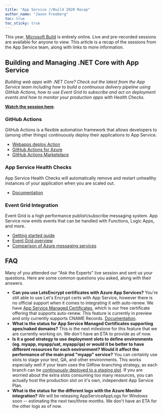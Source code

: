 ```yaml
---
title: "App Service //Build 2020 Recap"
author_name: "Jason Freeberg"
toc: true
toc_sticky: true
---
```


This year, [Microsoft Build](https://mybuild.microsoft.com/) is entirely online. Live and pre-recorded sessions are available for anyone to view. This article is a recap of the sessions from the App Service team, along with links to more information.

## Building and Managing .NET Core with App Service

*Building web apps with .NET Core? Check out the latest from the App Service team including how to build a continuous delivery pipeline using GitHub Actions, how to use Event Grid to subscribe and act on deployment events and how to monitor your production apps with Health Checks.*

**[Watch the session here](https://channel9.msdn.com/Events/Build/2020/BOD126/player)**.

### GitHub Actions

GitHub Actions is a flexible automation framework that allows developers to (among other things) continuously deploy their applications to App Service.

- [Webapps deploy Action](https://github.com/Azure/webapps-deploy)
- [GitHub Actions for Azure](https://github.com/azure/actions)
- [GitHub Actions Marketplace](https://github.com/marketplace?type=actions)

### App Service Health Checks

App Service Health Checks will automatically remove and restart unhealthy instances of your application when you are scaled out.

- [Documentation](https://github.com/projectkudu/kudu/wiki/Health-Check-(Preview))

### Event Grid Integration

Event Grid is a high performance publish/subscribe messaging system. App Service now emits events that can be handled with Functions, Logic Apps, and more.

- [Getting started guide](https://azure.github.io/AppService/2020/05/11/event-grid-integration.html)
- [Event Grid overview](https://docs.microsoft.com/azure/event-grid/overview)
- [Comparison of Azure messaging services](https://docs.microsoft.com/azure/event-grid/compare-messaging-services)

## FAQ

Many of you attended our "Ask the Experts" live session and sent us your questions. Here are some common questions you asked, along with their answers.

- **Can you use LetsEncrypt certificates with Azure App Services?** You're still able to use Let's Encrypt certs with App Service, however there is no official support when it comes to integrating it with auto-renew. We have [App Service Managed Certificates](https://azure.microsoft.com/updates/secure-your-custom-domains-at-no-cost-with-app-service-managed-certificates-preview/), which is our free certificate offering that supports auto-renew. This feature is currently in preview and only currently supports CNAME Records. [Documentation](https://docs.microsoft.com/azure/app-service/configure-ssl-certificate#create-a-free-certificate-preview).
- **What is the status for App Service Managed Certificates supporting apex/naked domains?** This is the next milestone for this feature that we are currently working on. We don't have an ETA to provide as of now. 
- **Is it a good strategy to use deployment slots to define environments (eg. myapp, myapp/uat, myapp/qa) or would it be better to have different resources for each environment? Would it affect the performance of the main prod "myapp" service?** You can certainly use slots to stage your test, QA, and other environments. This works especially well if your team uses the Gitflow branching strategy, as each branch can be [continuously deployed to a staging slot](https://docs.microsoft.com/azure/app-service/deploy-best-practices#use-deployment-slots). If you are worried about the extra slots consuming too many resources, you can actually host the production slot on it's own, independent App Service Plan.
- **What is the status for the different logs with the Azure Monitor integration?** We will be releasing AppServiceAppLogs for Windows soon -- estimating the next two/three months. We don't have an ETA for the other logs as of now.